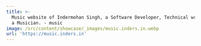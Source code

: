 ```yaml
---
title: >-
  Music website of Indermohan Singh, a Software Developer, Technical writer and
  a Musician. - music
image: /src/content/showcase/_images/music.inders.in.webp
url: 'https://music.inders.in'
---
```


